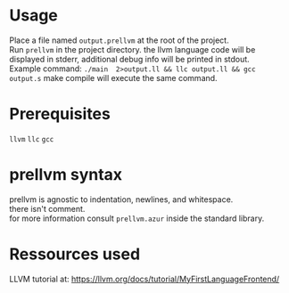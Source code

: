 # Usage
Place a file named `output.prellvm` at the root of the project. <br>
Run `prellvm` in the project directory. the llvm language code will be displayed in stderr, additional debug info will be printed in stdout. <br>
Example command: `./main  2>output.ll && llc output.ll && gcc output.s` make compile will execute the same command. <br>

# Prerequisites
`llvm`
`llc`
`gcc`

# prellvm syntax
prellvm is agnostic to indentation, newlines, and whitespace. <br>
there isn't comment. <br>
for more information consult `prellvm.azur` inside the standard library. <br>

# Ressources used
LLVM tutorial at: https://llvm.org/docs/tutorial/MyFirstLanguageFrontend/
